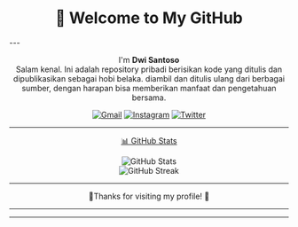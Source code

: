 
<h1 align="center">👋 Welcome to My GitHub </h1>
---

<p align="center">
  I'm <strong>Dwi Santoso</strong><br> Salam kenal. Ini adalah repository pribadi berisikan kode yang ditulis dan dipublikasikan sebagai hobi belaka. diambil dan ditulis ulang dari berbagai sumber, dengan harapan bisa memberikan manfaat dan pengetahuan bersama.<br/>
</p>

<p align="center">
  <a href="mailto:dwisantosobk@gmail.com"><img src="https://img.shields.io/badge/Gmail-D14836?style=for-the-badge&logo=gmail&logoColor=white" alt="Gmail" /></a>
  <a href="https://instagram.com/dwisantoso_"><img src="https://img.shields.io/badge/Instagram-E4405F?style=for-the-badge&logo=instagram&logoColor=white" alt="Instagram" /></a>
  <a href="https://twitter.com/dwisantosobk"><img src="https://img.shields.io/badge/Twitter-1DA1F2?style=for-the-badge&logo=twitter&logoColor=white" alt="Twitter" /></a>
</p>


---


<p align="center"><u>📊 GitHub Stats</u></p>

<p align="center">
  <img src="https://github-readme-stats.vercel.app/api?username=dwisantosobk&show_icons=true&theme=tokyonight" alt="GitHub Stats" />
  <br />
  <img src="https://github-readme-streak-stats.herokuapp.com?user=dwisantosobk&theme=tokyonight" alt="GitHub Streak" />
</p>

---

<p align="center">🧩Thanks for visiting my profile! 🙌</p>



---


---

